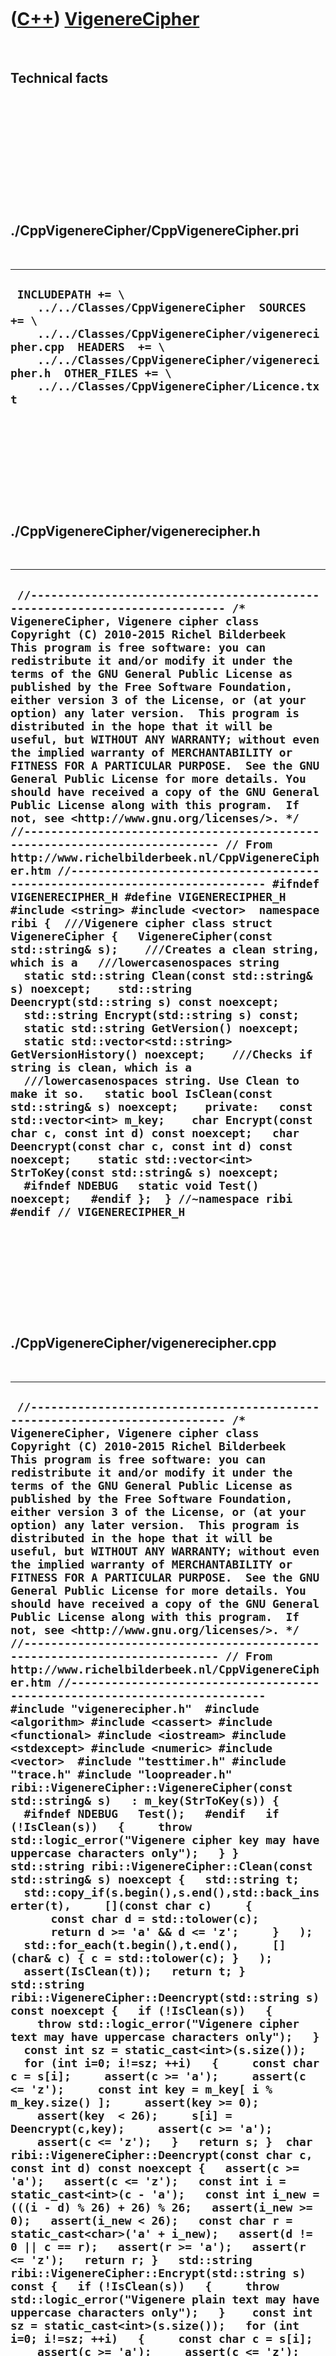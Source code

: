 
 

 

 

 

 

([C++](Cpp.md)) [VigenereCipher](CppVigenereCipher.md)
========================================================

 

Technical facts
---------------

 

 

 

 

 

 

./CppVigenereCipher/CppVigenereCipher.pri
-----------------------------------------

 

  --------------------------------------------------------------------------------------------------------------------------------------------------------------------------------------------------------------------------------------------------------------------
  ` INCLUDEPATH += \     ../../Classes/CppVigenereCipher  SOURCES += \     ../../Classes/CppVigenereCipher/vigenerecipher.cpp  HEADERS  += \     ../../Classes/CppVigenereCipher/vigenerecipher.h  OTHER_FILES += \     ../../Classes/CppVigenereCipher/Licence.txt`
  --------------------------------------------------------------------------------------------------------------------------------------------------------------------------------------------------------------------------------------------------------------------

 

 

 

 

 

./CppVigenereCipher/vigenerecipher.h
------------------------------------

 

  -----------------------------------------------------------------------------------------------------------------------------------------------------------------------------------------------------------------------------------------------------------------------------------------------------------------------------------------------------------------------------------------------------------------------------------------------------------------------------------------------------------------------------------------------------------------------------------------------------------------------------------------------------------------------------------------------------------------------------------------------------------------------------------------------------------------------------------------------------------------------------------------------------------------------------------------------------------------------------------------------------------------------------------------------------------------------------------------------------------------------------------------------------------------------------------------------------------------------------------------------------------------------------------------------------------------------------------------------------------------------------------------------------------------------------------------------------------------------------------------------------------------------------------------------------------------------------------------------------------------------------------------------------------------------------------------------------------------------------------------------------------------------------------------------------------------------------------------------------------------------------------------------------------------------------------------------------------------------------------------------------------------------------------------------------------------------------------------------------------
  ` //--------------------------------------------------------------------------- /* VigenereCipher, Vigenere cipher class Copyright (C) 2010-2015 Richel Bilderbeek  This program is free software: you can redistribute it and/or modify it under the terms of the GNU General Public License as published by the Free Software Foundation, either version 3 of the License, or (at your option) any later version.  This program is distributed in the hope that it will be useful, but WITHOUT ANY WARRANTY; without even the implied warranty of MERCHANTABILITY or FITNESS FOR A PARTICULAR PURPOSE.  See the GNU General Public License for more details. You should have received a copy of the GNU General Public License along with this program.  If not, see <http://www.gnu.org/licenses/>. */ //--------------------------------------------------------------------------- // From http://www.richelbilderbeek.nl/CppVigenereCipher.htm //--------------------------------------------------------------------------- #ifndef VIGENERECIPHER_H #define VIGENERECIPHER_H  #include <string> #include <vector>  namespace ribi {  ///Vigenere cipher class struct VigenereCipher {   VigenereCipher(const std::string& s);    ///Creates a clean string, which is a   ///lowercasenospaces string   static std::string Clean(const std::string& s) noexcept;    std::string Deencrypt(std::string s) const noexcept;    std::string Encrypt(std::string s) const;    static std::string GetVersion() noexcept;   static std::vector<std::string> GetVersionHistory() noexcept;    ///Checks if string is clean, which is a   ///lowercasenospaces string. Use Clean to make it so.   static bool IsClean(const std::string& s) noexcept;    private:   const std::vector<int> m_key;    char Encrypt(const char c, const int d) const noexcept;   char Deencrypt(const char c, const int d) const noexcept;    static std::vector<int> StrToKey(const std::string& s) noexcept;    #ifndef NDEBUG   static void Test() noexcept;   #endif };  } //~namespace ribi  #endif // VIGENERECIPHER_H`
  -----------------------------------------------------------------------------------------------------------------------------------------------------------------------------------------------------------------------------------------------------------------------------------------------------------------------------------------------------------------------------------------------------------------------------------------------------------------------------------------------------------------------------------------------------------------------------------------------------------------------------------------------------------------------------------------------------------------------------------------------------------------------------------------------------------------------------------------------------------------------------------------------------------------------------------------------------------------------------------------------------------------------------------------------------------------------------------------------------------------------------------------------------------------------------------------------------------------------------------------------------------------------------------------------------------------------------------------------------------------------------------------------------------------------------------------------------------------------------------------------------------------------------------------------------------------------------------------------------------------------------------------------------------------------------------------------------------------------------------------------------------------------------------------------------------------------------------------------------------------------------------------------------------------------------------------------------------------------------------------------------------------------------------------------------------------------------------------------------------

 

 

 

 

 

./CppVigenereCipher/vigenerecipher.cpp
--------------------------------------

 

  -----------------------------------------------------------------------------------------------------------------------------------------------------------------------------------------------------------------------------------------------------------------------------------------------------------------------------------------------------------------------------------------------------------------------------------------------------------------------------------------------------------------------------------------------------------------------------------------------------------------------------------------------------------------------------------------------------------------------------------------------------------------------------------------------------------------------------------------------------------------------------------------------------------------------------------------------------------------------------------------------------------------------------------------------------------------------------------------------------------------------------------------------------------------------------------------------------------------------------------------------------------------------------------------------------------------------------------------------------------------------------------------------------------------------------------------------------------------------------------------------------------------------------------------------------------------------------------------------------------------------------------------------------------------------------------------------------------------------------------------------------------------------------------------------------------------------------------------------------------------------------------------------------------------------------------------------------------------------------------------------------------------------------------------------------------------------------------------------------------------------------------------------------------------------------------------------------------------------------------------------------------------------------------------------------------------------------------------------------------------------------------------------------------------------------------------------------------------------------------------------------------------------------------------------------------------------------------------------------------------------------------------------------------------------------------------------------------------------------------------------------------------------------------------------------------------------------------------------------------------------------------------------------------------------------------------------------------------------------------------------------------------------------------------------------------------------------------------------------------------------------------------------------------------------------------------------------------------------------------------------------------------------------------------------------------------------------------------------------------------------------------------------------------------------------------------------------------------------------------------------------------------------------------------------------------------------------------------------------------------------------------------------------------------------------------------------------------------------------------------------------------------------------------------------------------------------------------------------------------------------------------------------------------------------------------------------------------------------------------------------------------------------------------------------------------------------------------------------------------------------------------------------------------------------------------------------------------------------------------------------------------------------------------------------------------------------------------------------------------------------------------------------------------------------------------------------------------------------------------------------------------------------------------------------------------------------------------------------------------------------------------------------------------------------------------------------------------------------------------------------------------------------------------------------------------------------------------------------------------------------------------------------------------------------------------------------------------------------------------------------------------------------------------------------------------------------------------------------------------------------------------------------------------------------------------------------------------------------------------------------------------------------------------------------------------------------------------------------------------------------------------------------------------------------------------------------------------------------------------------------------------------------------------------------------------------------------------------------------------------------------------------------------------------------------------------------------------------------------------------------------------------------------------------------------------------------------------------------------------------------------------------------------------------------------------------------
  ` //--------------------------------------------------------------------------- /* VigenereCipher, Vigenere cipher class Copyright (C) 2010-2015 Richel Bilderbeek  This program is free software: you can redistribute it and/or modify it under the terms of the GNU General Public License as published by the Free Software Foundation, either version 3 of the License, or (at your option) any later version.  This program is distributed in the hope that it will be useful, but WITHOUT ANY WARRANTY; without even the implied warranty of MERCHANTABILITY or FITNESS FOR A PARTICULAR PURPOSE.  See the GNU General Public License for more details. You should have received a copy of the GNU General Public License along with this program.  If not, see <http://www.gnu.org/licenses/>. */ //--------------------------------------------------------------------------- // From http://www.richelbilderbeek.nl/CppVigenereCipher.htm //--------------------------------------------------------------------------- #include "vigenerecipher.h"  #include <algorithm> #include <cassert> #include <functional> #include <iostream> #include <stdexcept> #include <numeric> #include <vector>  #include "testtimer.h" #include "trace.h" #include "loopreader.h"  ribi::VigenereCipher::VigenereCipher(const std::string& s)   : m_key(StrToKey(s)) {   #ifndef NDEBUG   Test();   #endif   if (!IsClean(s))   {     throw std::logic_error("Vigenere cipher key may have uppercase characters only");   } }  std::string ribi::VigenereCipher::Clean(const std::string& s) noexcept {   std::string t;   std::copy_if(s.begin(),s.end(),std::back_inserter(t),     [](const char c)     {       const char d = std::tolower(c);       return d >= 'a' && d <= 'z';     }   );   std::for_each(t.begin(),t.end(),     [](char& c) { c = std::tolower(c); }   );   assert(IsClean(t));   return t; }  std::string ribi::VigenereCipher::Deencrypt(std::string s) const noexcept {   if (!IsClean(s))   {     throw std::logic_error("Vigenere cipher text may have uppercase characters only");   }    const int sz = static_cast<int>(s.size());   for (int i=0; i!=sz; ++i)   {     const char c = s[i];     assert(c >= 'a');     assert(c <= 'z');     const int key = m_key[ i % m_key.size() ];     assert(key >= 0);     assert(key  < 26);     s[i] = Deencrypt(c,key);     assert(c >= 'a');     assert(c <= 'z');   }   return s; }  char ribi::VigenereCipher::Deencrypt(const char c, const int d) const noexcept {   assert(c >= 'a');   assert(c <= 'z');   const int i = static_cast<int>(c - 'a');   const int i_new = (((i - d) % 26) + 26) % 26;   assert(i_new >= 0);   assert(i_new < 26);   const char r = static_cast<char>('a' + i_new);   assert(d != 0 || c == r);   assert(r >= 'a');   assert(r <= 'z');   return r; }   std::string ribi::VigenereCipher::Encrypt(std::string s) const {   if (!IsClean(s))   {     throw std::logic_error("Vigenere plain text may have uppercase characters only");   }    const int sz = static_cast<int>(s.size());   for (int i=0; i!=sz; ++i)   {     const char c = s[i];     assert(c >= 'a');     assert(c <= 'z');     assert(m_key.size() > 0);     const int key = m_key[ i % m_key.size() ];     assert(key >= 0);     assert(key  < 26);     s[i] = Encrypt(c,key);     assert(c >= 'a');     assert(c <= 'z');   }   return s; }   char ribi::VigenereCipher::Encrypt(const char c, const int d) const noexcept {   assert(c >= 'a');   assert(c <= 'z');   const int i = static_cast<int>(c - 'a');   const int i_new = (((i + d) % 26) + 26) % 26;   assert(i_new >= 0);   assert(i_new < 26);   const char r = static_cast<char>('a' + i_new);   assert(d != 0 || c == r);   assert(r >= 'a');   assert(r <= 'z');   return r; }   std::string ribi::VigenereCipher::GetVersion() noexcept {   return "1.1"; }  std::vector<std::string> ribi::VigenereCipher::GetVersionHistory() noexcept {   return {     "2014-04-01: version 1.0: initial version",     "2014-04-07: version 1.1: use lowercase characters, added Clean and IsClean member functions"   }; }  bool ribi::VigenereCipher::IsClean(const std::string& s) noexcept {   for (const auto& c:s) { if (c < 'a' || c > 'z') return false; }   return true; }  std::vector<int> ribi::VigenereCipher::StrToKey(const std::string& s) noexcept {   std::vector<int> v;   for (const auto& c: s)   {     assert(c >= 'a');     assert(c <= 'z');     const int i = static_cast<int>(c - 'a');     v.push_back(i);   }   return v; }  #ifndef NDEBUG void ribi::VigenereCipher::Test() noexcept {   {     static bool is_tested{false};     if (is_tested) return;     is_tested = true;   }   const TestTimer test_timer(__func__,__FILE__,1.0);   {     const VigenereCipher e("a");     const std::string s = "abcdefghij";     assert(s == e.Encrypt(s));     assert(s == e.Deencrypt(s));   }   {     const std::vector<std::string> v {       "ABCDEFGHIJKLMNOPQRSTUVWXYZ",       "ABCDEFGHIJKLMNOPQRSTUVWXYZABCDEFGHIJKLMNOPQRSTUVWXY",       "ABCDEFGHIJKLMNOPQRSTUVWXYZABCDEFGHIJKLMNOPQRSTUVWXYZABCDEFGHIJKLMNOPQRSTUVWX"     };     for (const std::string& s: v)     {        for (const std::string& key: { "ab", "abc", "abcde"} )       {          const VigenereCipher e(key);         const std::string clean_text = VigenereCipher::Clean(s);         assert(e.Deencrypt(e.Encrypt(clean_text)) == clean_text);         //Test encryption with real, decryption with faker         const VigenereCipher faker(key + "x");         assert(faker.Deencrypt(e.Encrypt(clean_text)) != clean_text);       }     }   }   {     const std::string key = "key";     const std::string secret = "TSZNQHUWYJHRSCRPMIMMRYEMULIEHYTBKJQSOQKIRQXMIYHKLIRPDQAMVJQ";     const VigenereCipher e(key);     const std::string clean_text = VigenereCipher::Clean(secret);   } } #endif`
  -----------------------------------------------------------------------------------------------------------------------------------------------------------------------------------------------------------------------------------------------------------------------------------------------------------------------------------------------------------------------------------------------------------------------------------------------------------------------------------------------------------------------------------------------------------------------------------------------------------------------------------------------------------------------------------------------------------------------------------------------------------------------------------------------------------------------------------------------------------------------------------------------------------------------------------------------------------------------------------------------------------------------------------------------------------------------------------------------------------------------------------------------------------------------------------------------------------------------------------------------------------------------------------------------------------------------------------------------------------------------------------------------------------------------------------------------------------------------------------------------------------------------------------------------------------------------------------------------------------------------------------------------------------------------------------------------------------------------------------------------------------------------------------------------------------------------------------------------------------------------------------------------------------------------------------------------------------------------------------------------------------------------------------------------------------------------------------------------------------------------------------------------------------------------------------------------------------------------------------------------------------------------------------------------------------------------------------------------------------------------------------------------------------------------------------------------------------------------------------------------------------------------------------------------------------------------------------------------------------------------------------------------------------------------------------------------------------------------------------------------------------------------------------------------------------------------------------------------------------------------------------------------------------------------------------------------------------------------------------------------------------------------------------------------------------------------------------------------------------------------------------------------------------------------------------------------------------------------------------------------------------------------------------------------------------------------------------------------------------------------------------------------------------------------------------------------------------------------------------------------------------------------------------------------------------------------------------------------------------------------------------------------------------------------------------------------------------------------------------------------------------------------------------------------------------------------------------------------------------------------------------------------------------------------------------------------------------------------------------------------------------------------------------------------------------------------------------------------------------------------------------------------------------------------------------------------------------------------------------------------------------------------------------------------------------------------------------------------------------------------------------------------------------------------------------------------------------------------------------------------------------------------------------------------------------------------------------------------------------------------------------------------------------------------------------------------------------------------------------------------------------------------------------------------------------------------------------------------------------------------------------------------------------------------------------------------------------------------------------------------------------------------------------------------------------------------------------------------------------------------------------------------------------------------------------------------------------------------------------------------------------------------------------------------------------------------------------------------------------------------------------------------------------------------------------------------------------------------------------------------------------------------------------------------------------------------------------------------------------------------------------------------------------------------------------------------------------------------------------------------------------------------------------------------------------------------------------------------------------------------------------------------------------------------------------------------

 

 

 

 

 

 

This page has been created by the [tool](Tools.md)
[CodeToHtml](ToolCodeToHtml.md)
